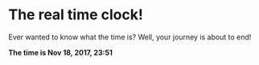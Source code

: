 # The real time clock!

Ever wanted to know what the time is? Well, your journey is about to end!

**The time is Nov 18, 2017, 23:51**
